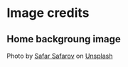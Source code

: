 # Image credits

## Home backgroung image

Photo by <a href="https://unsplash.com/@codestorm?utm_source=unsplash&utm_medium=referral&utm_content=creditCopyText">Safar Safarov</a> on <a href="https://unsplash.com/@vic5995/likes?utm_source=unsplash&utm_medium=referral&utm_content=creditCopyText">Unsplash</a>
  